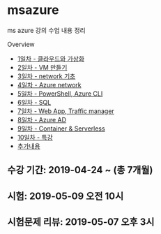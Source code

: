 # msazure
ms azure 강의 수업 내용 정리

Overview

- [1일차 - 클라우드와 가상화](Day-01/README.md)
- [2일차 - VM 만들기](Day-02/README.md)
- [3일차 - network 기초](Day-03/README.md)
- [4일차 - Azure network](Day-04/README.md)
- [5일차 - PowerShell, Azure CLI](Day-05/README.md)
- [6일차 - SQL](Day-06/README.md)
- [7일차 - Web App, Traffic manager](Day-07/README.md)
- [8일차 - Azure AD](Day-08/README.md)
- [9일차 - Container & Serverless](Day-09/README.md)
- [10일차 - 특강](Day-10/README.md)
- [추가내용](plus.md)

## 수강 기간: 2019-04-24 ~ (총 7개월)

## 시험: 2019-05-09 오전 10시
## 시험문제 리뷰: 2019-05-07 오후 3시
